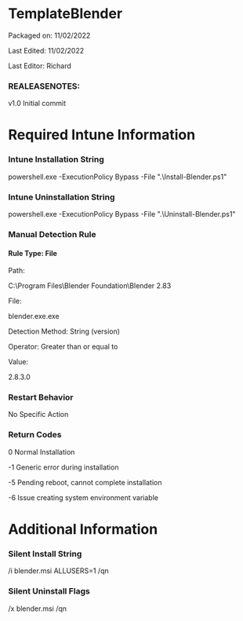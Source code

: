 # TemplateBlender
Packaged on: 11/02/2022

Last Edited: 11/02/2022

Last Editor: Richard

### REALEASENOTES:
v1.0 Initial commit

# Required Intune Information
### Intune Installation String
powershell.exe -ExecutionPolicy Bypass -File ".\Install-Blender.ps1"

### Intune Uninstallation String
powershell.exe -ExecutionPolicy Bypass -File ".\Uninstall-Blender.ps1"

### Manual Detection Rule
#### Rule Type: File
Path: 

C:\Program Files\Blender Foundation\Blender 2.83

File: 

blender.exe.exe

Detection Method: String (version)

Operator: Greater than or equal to

Value: 

2.8.3.0

### Restart Behavior
No Specific Action

### Return Codes
0 Normal Installation

-1 Generic error during installation

-5 Pending reboot, cannot complete installation

-6 Issue creating system environment variable

# Additional Information
### Silent Install String
/i blender.msi ALLUSERS=1 /qn

### Silent Uninstall Flags
/x blender.msi /qn
